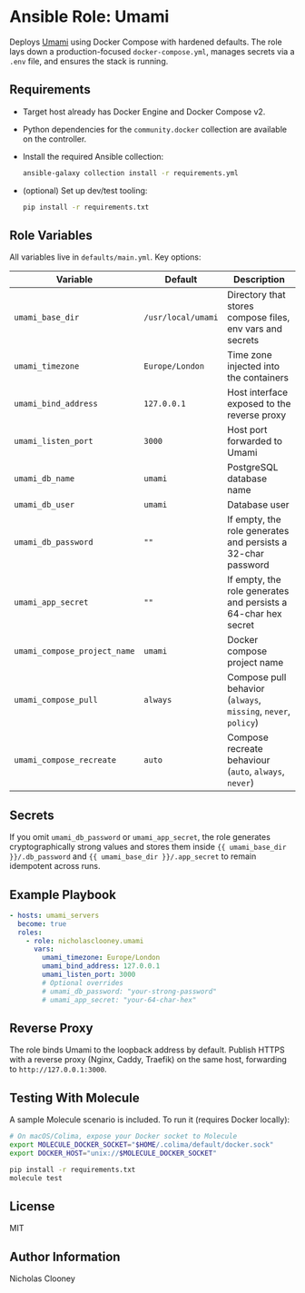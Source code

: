 # Ansible Role: Umami

Deploys [Umami](https://umami.is) using Docker Compose with hardened defaults. The role lays down a production-focused `docker-compose.yml`, manages secrets via a `.env` file, and ensures the stack is running.

## Requirements

- Target host already has Docker Engine and Docker Compose v2.
- Python dependencies for the `community.docker` collection are available on the controller.
- Install the required Ansible collection:

  ```bash
  ansible-galaxy collection install -r requirements.yml
  ```

- (optional) Set up dev/test tooling:

  ```bash
  pip install -r requirements.txt
  ```

## Role Variables

All variables live in `defaults/main.yml`. Key options:

| Variable | Default | Description |
| --- | --- | --- |
| `umami_base_dir` | `/usr/local/umami` | Directory that stores compose files, env vars and secrets |
| `umami_timezone` | `Europe/London` | Time zone injected into the containers |
| `umami_bind_address` | `127.0.0.1` | Host interface exposed to the reverse proxy |
| `umami_listen_port` | `3000` | Host port forwarded to Umami |
| `umami_db_name` | `umami` | PostgreSQL database name |
| `umami_db_user` | `umami` | Database user |
| `umami_db_password` | `""` | If empty, the role generates and persists a 32-char password |
| `umami_app_secret` | `""` | If empty, the role generates and persists a 64-char hex secret |
| `umami_compose_project_name` | `umami` | Docker compose project name |
| `umami_compose_pull` | `always` | Compose pull behavior (`always`, `missing`, `never`, `policy`) |
| `umami_compose_recreate` | `auto` | Compose recreate behaviour (`auto`, `always`, `never`) |

## Secrets

If you omit `umami_db_password` or `umami_app_secret`, the role generates cryptographically strong values and stores them inside `{{ umami_base_dir }}/.db_password` and `{{ umami_base_dir }}/.app_secret` to remain idempotent across runs.

## Example Playbook

```yaml
- hosts: umami_servers
  become: true
  roles:
    - role: nicholasclooney.umami
      vars:
        umami_timezone: Europe/London
        umami_bind_address: 127.0.0.1
        umami_listen_port: 3000
        # Optional overrides
        # umami_db_password: "your-strong-password"
        # umami_app_secret: "your-64-char-hex"
```

## Reverse Proxy

The role binds Umami to the loopback address by default. Publish HTTPS with a reverse proxy (Nginx, Caddy, Traefik) on the same host, forwarding to `http://127.0.0.1:3000`.

## Testing With Molecule

A sample Molecule scenario is included. To run it (requires Docker locally):

```bash
# On macOS/Colima, expose your Docker socket to Molecule
export MOLECULE_DOCKER_SOCKET="$HOME/.colima/default/docker.sock"
export DOCKER_HOST="unix://$MOLECULE_DOCKER_SOCKET"

pip install -r requirements.txt
molecule test
```

## License

MIT

## Author Information

Nicholas Clooney
